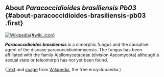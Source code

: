 About *Paracoccidioides brasiliensis Pb03* {#about-paracoccidioides-brasiliensis-pb03 .first}
------------------------------------------

[![Wikipedia](/img/wikipedia_logo_v2_en.png){#wiki_icon}](http://en.wikipedia.org/wiki/Paracoccidioides_brasiliensis)

***Paracoccidioides brasiliensis*** is a dimorphic fungus and the
causative agent of the disease paracoccidioidomycosis. The fungus has
been affiliated with the family Ajellomycetaceae (division Ascomycota)
although a sexual state or teleomorph has not yet been found.

([Text](http://en.wikipedia.org/wiki/Paracoccidioides_brasiliensis) and
[image](https://commons.wikimedia.org/wiki/File:Paracoccidioides_brasiliensis_tissue_GMS.jpg)
from [Wikipedia](http://en.wikipedia.org/), the free encyclopaedia.)
